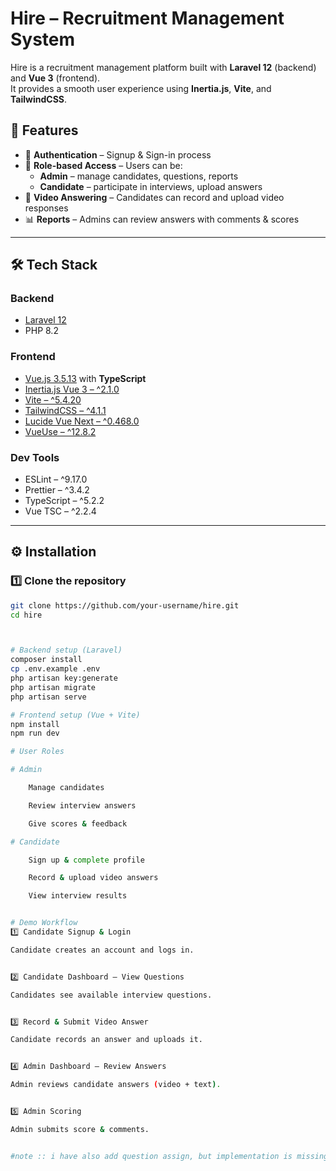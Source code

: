 # Hire – Recruitment Management System

Hire is a recruitment management platform built with **Laravel 12** (backend) and **Vue 3** (frontend).  
It provides a smooth user experience using **Inertia.js**, **Vite**, and **TailwindCSS**.

## 🚀 Features

- 🔐 **Authentication** – Signup & Sign-in process
- 👤 **Role-based Access** – Users can be:
  - **Admin** – manage candidates, questions, reports
  - **Candidate** – participate in interviews, upload answers
- 🎥 **Video Answering** – Candidates can record and upload video responses
- 📊 **Reports** – Admins can review answers with comments & scores

---

## 🛠️ Tech Stack

### Backend
- [Laravel 12](https://laravel.com)
- PHP 8.2

### Frontend
- [Vue.js 3.5.13](https://vuejs.org/) with **TypeScript**
- [Inertia.js Vue 3 – ^2.1.0](https://inertiajs.com/)
- [Vite – ^5.4.20](https://vitejs.dev/)
- [TailwindCSS – ^4.1.1](https://tailwindcss.com/)
- [Lucide Vue Next – ^0.468.0](https://lucide.dev/)
- [VueUse – ^12.8.2](https://vueuse.org/)

### Dev Tools
- ESLint – ^9.17.0
- Prettier – ^3.4.2
- TypeScript – ^5.2.2
- Vue TSC – ^2.2.4

---

## ⚙️ Installation

### 1️⃣ Clone the repository
```bash
git clone https://github.com/your-username/hire.git
cd hire



# Backend setup (Laravel)
composer install
cp .env.example .env
php artisan key:generate
php artisan migrate 
php artisan serve

# Frontend setup (Vue + Vite)
npm install
npm run dev

# User Roles

# Admin

    Manage candidates

    Review interview answers

    Give scores & feedback

# Candidate

    Sign up & complete profile

    Record & upload video answers

    View interview results


# Demo Workflow
1️⃣ Candidate Signup & Login

Candidate creates an account and logs in.


2️⃣ Candidate Dashboard – View Questions

Candidates see available interview questions.


3️⃣ Record & Submit Video Answer

Candidate records an answer and uploads it.


4️⃣ Admin Dashboard – Review Answers

Admin reviews candidate answers (video + text).


5️⃣ Admin Scoring 

Admin submits score & comments.


#note :: i have also add question assign, but implementation is missing due to time bound
